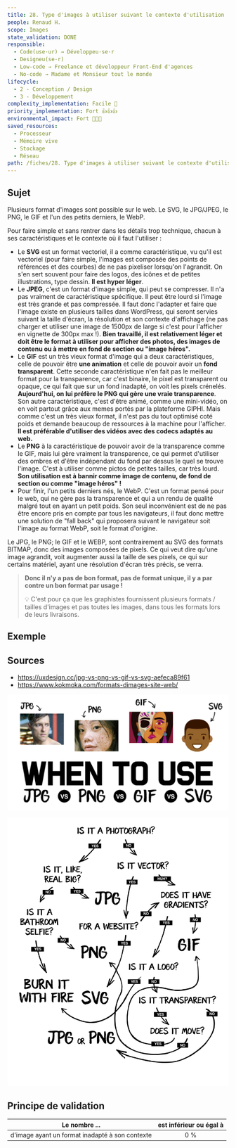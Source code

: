 ```yaml
---
title: 28. Type d'images à utiliser suivant le contexte d'utilisation
people: Renaud H.
scope: Images
state_validation: DONE
responsible:
  - Code(use·ur) → Développeu·se·r
  - Designeu(se·r)
  - Low-code → Freelance et développeur Front-End d'agences
  - No-code → Madame et Monsieur tout le monde
lifecycle:
  - 2 - Conception / Design
  - 3 - Développement
complexity_implementation: Facile 🐣
priority_implementation: Fort 👍👍👍
environmental_impact: Fort 🌱🌱🌱
saved_resources:
  - Processeur
  - Mémoire vive
  - Stockage
  - Réseau
path: /fiches/28. Type d'images à utiliser suivant le contexte d'utilisation
---
```


## Sujet

Plusieurs format d'images sont possible sur le web. Le SVG, le JPG/JPEG, le PNG, le GIF et l'un des petits derniers, le WebP.

Pour faire simple et sans rentrer dans les détails trop technique, chacun à ses caractéristiques et le contexte où il faut l'utiliser :

- Le **SVG** est un format vectoriel, il a comme caractéristique, vu qu'il est vectoriel (pour faire simple, l'images est composée des points de références et des courbes) de ne pas pixeliser lorsqu'on l'agrandit. On s'en sert souvent pour faire des logos, des icônes et de petites illustrations, type dessin. **Il est hyper léger**.
- Le **JPEG**, c'est un format d'image simple, qui peut se compresser. Il n'a pas vraiment de caractéristique spécifique. Il peut être lourd si l'image est très grande et pas compressée. Il faut donc l'adapter et faire que l'image existe en plusieurs tailles dans WordPress, qui seront servies suivant la taille d'écran, la résolution et son contexte d'affichage (ne pas charger et utiliser une image de 1500px de large si c'est pour l'afficher en vignette de 300px max !). **Bien travaillé, il est relativement léger et doit être le format à utiliser pour afficher des photos, des images de contenu ou à mettre en fond de section ou "image héros".**
- Le **GIF** est un très vieux format d'image qui a deux caractéristiques, celle de pouvoir être **une animation** et celle de pouvoir avoir un **fond transparent**. Cette seconde caractéristique n'en fait pas le meilleur format pour la transparence, car c'est binaire, le pixel est transparent ou opaque, ce qui fait que sur un fond inadapté, on voit les pixels crénelés. **Aujourd'hui, on lui préfère le PNG qui gère une vraie transparence**. Son autre caractéristique, c'est d'être animé, comme une mini-vidéo, on en voit partout grâce aux memes portés par la plateforme GIPHI. Mais comme c'est un très vieux format, il n'est pas du tout optimisé coté poids et demande beaucoup de ressources à la machine pour l'afficher. **Il est préférable d'utiliser des vidéos avec des codecs adaptés au web.**
- Le **PNG** à la caractéristique de pouvoir avoir de la transparence comme le GIF, mais lui gère vraiment la transparence, ce qui permet d'utiliser des ombres et d'être indépendant du fond par dessus le quel se trouve l'image. C'est à utiliser comme pictos de petites tailles, car très lourd. **Son utilisation est à bannir comme image de contenu, de fond de section ou comme "image héros" !**
- Pour finir, l'un petits derniers nés, le WebP. C'est un format pensé pour le web, qui ne gère pas la transparence et qui a un rendu de qualité malgré tout en ayant un petit poids. Son seul inconvénient est de ne pas être encore pris en compte par tous les navigateurs, il faut donc mettre une solution de "fall back" qui proposera suivant le navigateur soit l'image au format WebP, soit le format d'origine.

Le JPG, le PNG; le GIF et le WEBP, sont contrairement au SVG des formats BITMAP, donc des images composées de pixels. Ce qui veut dire qu'une image agrandit, voit augmenter aussi la taille de ses pixels, ce qui sur certains matériel, ayant une résolution d'écran très précis, se verra.

> **Donc il n'y a pas de bon format, pas de format unique, il y a par contre un bon format par usage !**
>
> 💡 C'est pour ça que les graphistes fournissent plusieurs formats / tailles d'images et pas toutes les images, dans tous les formats lors de leurs livraisons.

## Exemple

## Sources

- <https://uxdesign.cc/jpg-vs-png-vs-gif-vs-svg-aefeca89f61>
- <https://www.kokmoka.com/formats-dimages-site-web/>

![image1.png](medias_28/image1.png)

![image2.png](medias_28/image2.png)

## Principe de validation

| Le nombre ...                                   | est inférieur ou égal à |
| ----------------------------------------------- | :---------------------: |
| d'image ayant un format inadapté à son contexte |           0 %           |
